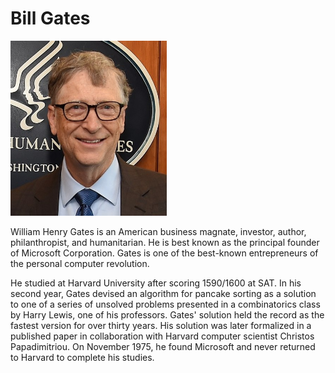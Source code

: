 # Bill Gates

<img src="../images/Gates.jpg" width="250" height="280">

William Henry Gates is an American business magnate, investor, author, philanthropist, and humanitarian. He is best known as the principal founder of Microsoft Corporation. Gates is one of the best-known entrepreneurs of the personal computer revolution.

He studied at Harvard University after scoring 1590/1600 at SAT. In his second year, Gates devised an algorithm for pancake sorting as a solution to one of a series of unsolved problems presented in a combinatorics class by Harry Lewis, one of his professors. Gates' solution held the record as the fastest version for over thirty years. His solution was later formalized in a published paper in collaboration with Harvard computer scientist Christos Papadimitriou. On November 1975, he found Microsoft and never returned to Harvard to complete his studies.

